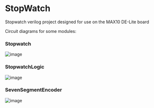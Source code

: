 # StopWatch

Stopwatch verilog project designed for use on the MAX10 DE-Lite board

Circuit diagrams for some modules:

### Stopwatch

![image](https://user-images.githubusercontent.com/75081535/136580202-04f15ebf-46a3-4d86-b6da-415aa12931a1.png)

### StopwatchLogic 

![image](https://user-images.githubusercontent.com/75081535/128392397-3a8a6362-96db-4ac3-9f62-df4415ea4449.png)

### SevenSegmentEncoder

![image](https://user-images.githubusercontent.com/75081535/128392370-2327fa28-abff-4686-9335-0f6e2fd42afb.png)

